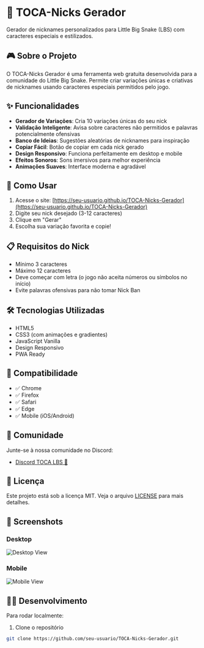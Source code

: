 # 🐍 TOCA-Nicks Gerador

Gerador de nicknames personalizados para Little Big Snake (LBS) com caracteres especiais e estilizados.

## 🎮 Sobre o Projeto

O TOCA-Nicks Gerador é uma ferramenta web gratuita desenvolvida para a comunidade do Little Big Snake. Permite criar variações únicas e criativas de nicknames usando caracteres especiais permitidos pelo jogo.

## ✨ Funcionalidades

- **Gerador de Variações**: Cria 10 variações únicas do seu nick
- **Validação Inteligente**: Avisa sobre caracteres não permitidos e palavras potencialmente ofensivas
- **Banco de Ideias**: Sugestões aleatórias de nicknames para inspiração
- **Copiar Fácil**: Botão de copiar em cada nick gerado
- **Design Responsivo**: Funciona perfeitamente em desktop e mobile
- **Efeitos Sonoros**: Sons imersivos para melhor experiência
- **Animações Suaves**: Interface moderna e agradável

## 🚀 Como Usar

1. Acesse o site: [https://seu-usuario.github.io/TOCA-Nicks-Gerador](https://seu-usuario.github.io/TOCA-Nicks-Gerador)
2. Digite seu nick desejado (3-12 caracteres)
3. Clique em "Gerar"
4. Escolha sua variação favorita e copie!

## 📋 Requisitos do Nick

- Mínimo 3 caracteres
- Máximo 12 caracteres
- Deve começar com letra (o jogo não aceita números ou símbolos no início)
- Evite palavras ofensivas para não tomar Nick Ban

## 🛠️ Tecnologias Utilizadas

- HTML5
- CSS3 (com animações e gradientes)
- JavaScript Vanilla
- Design Responsivo
- PWA Ready

## 📱 Compatibilidade

- ✅ Chrome
- ✅ Firefox
- ✅ Safari
- ✅ Edge
- ✅ Mobile (iOS/Android)

## 🤝 Comunidade

Junte-se à nossa comunidade no Discord:
- [Discord TOCA LBS 🐍](https://discord.gg/H2pFKdjqFS)

## 📄 Licença

Este projeto está sob a licença MIT. Veja o arquivo [LICENSE](LICENSE) para mais detalhes.

## 🎨 Screenshots

### Desktop
![Desktop View](https://via.placeholder.com/800x400?text=Desktop+View)

### Mobile
![Mobile View](https://via.placeholder.com/400x800?text=Mobile+View)

## 👨‍💻 Desenvolvimento

Para rodar localmente:

1. Clone o repositório
```bash
git clone https://github.com/seu-usuario/TOCA-Nicks-Gerador.git